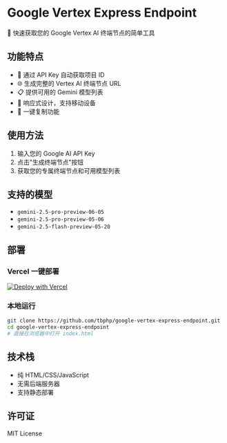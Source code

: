 # Google Vertex Express Endpoint

🚀 快速获取您的 Google Vertex AI 终端节点的简单工具

## 功能特点

- 🔑 通过 API Key 自动获取项目 ID
- 🌐 生成完整的 Vertex AI 终端节点 URL
- 📋 提供可用的 Gemini 模型列表
- 📱 响应式设计，支持移动设备
- 📄 一键复制功能

## 使用方法

1. 输入您的 Google AI API Key
2. 点击"生成终端节点"按钮
3. 获取您的专属终端节点和可用模型列表

## 支持的模型

- `gemini-2.5-pro-preview-06-05`
- `gemini-2.5-pro-preview-05-06`
- `gemini-2.5-flash-preview-05-20`

## 部署

### Vercel 一键部署

[![Deploy with Vercel](https://vercel.com/button)](https://vercel.com/new/clone?repository-url=https://github.com/tbphp/google-vertex-express-endpoint.git)

### 本地运行

```bash
git clone https://github.com/tbphp/google-vertex-express-endpoint.git
cd google-vertex-express-endpoint
# 直接在浏览器中打开 index.html
```

## 技术栈

- 纯 HTML/CSS/JavaScript
- 无需后端服务器
- 支持静态部署

## 许可证

MIT License
